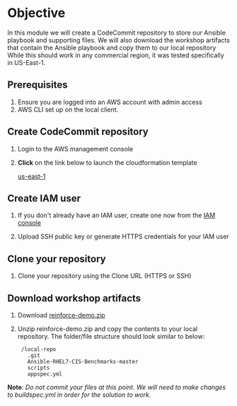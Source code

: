 # Objective
In this module we will create a CodeCommit repository to store our Ansible playbook and supporting files. We will also download the workshop artifacts that contain the Ansible playbook and copy them to our local repository While this should work in any commercial region, it was tested specifically in US-East-1.

## Prerequisites

1. Ensure you are logged into an AWS account with admin access
2. AWS CLI set up on the local client.

## Create CodeCommit repository

1. Login to the AWS management console
2. **Click** on the link below to launch the cloudformation template

    [us-east-1](https://console.aws.amazon.com/cloudformation/home?region=us-east-1#/stacks/new?stackName=reinforce-coderepository&templateURL=https://aws-reinforce-demo-grc341.s3.amazonaws.com/templates/code-repo.yml)

## Create IAM user

1. If you don't already have an IAM user, create one now from the [IAM console](https://console.aws.amazon.com/iam/home?region=us-east-1#/users)

2. Upload SSH public key or generate HTTPS credentials for your IAM user

## Clone your repository

1. Clone your repository using the Clone URL (HTTPS or SSH)

## Download workshop artifacts

1. Download [reinforce-demo.zip](https://aws-reinforce-demo-grc341.s3.amazonaws.com/reinforce-demo.zip)

2. Unzip reinforce-demo.zip and copy the contents to your local repository. The folder/file structure should look similar to below:

        /local-repo
          .git
          Ansible-RHEL7-CIS-Benchmarks-master
          scripts
          appspec.yml

**Note**: _Do not commit your files at this point. We will need to make changes to buildspec.yml in order for the solution to work._